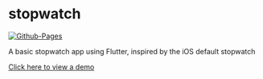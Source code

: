 # stopwatch

[![Github-Pages](https://github.com/ArAmM7/stopwatch/actions/workflows/main.yml/badge.svg)](https://github.com/ArAmM7/stopwatch/actions/workflows/main.yml)

A basic stopwatch app using Flutter, inspired by the iOS default stopwatch

[Click here to view a demo](https://aramm7.github.io/stopwatch/)
